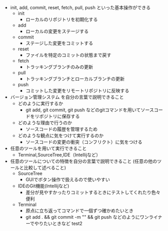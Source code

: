 - init, add, commit, reset, fetch, pull, push といった基本操作ができる
  - init
    - ローカルのリポジトリを初期化する
  - add
    - ローカルの変更をステージする
  - commit
    - ステージした変更をコミットする
  - reset
    - ファイルを特定のコミットの状態まで戻す
  - fetch
    - トラッキングブランチのみの更新
  - pull
    - トラッキングブランチとローカルブランチの更新
  - push
    - コミットした変更をリモートリポジトリに反映する
- バージョン管理システム を自分の言葉で説明できること
   - どのように実行するか
     - git add, git commit, git push などのgitコマンドを用いてソースコードをリポジトリに保存する
   - どのような理由で行うのか
     - ソースコードの履歴を管理するため
   - どのような観点に気をつけて実行するのか
     - ソースコードの変更の衝突（コンフリクト）に気をつける
- 任意のツールを用いて実行できること
  - Terminal,SourceTree,IDE（Intellijなど）
- 任意のツールについての特徴を自分の言葉で説明できること (任意の他のツールと比較して述べること)
  - SourceTree
    - GUIでボタン操作で扱えるので使いやすい
  - IDEのGit機能(Intellijなど)
    - 差分が見やすかったりコミットするときにテストしてくれたり色々便利
  - Terminal
    - 原点に立ち返ってコマンドで一個ずつ確かめたいとき
    - git add . && git commit -m "" && git push などのようにワンライナーでやりたいときなど
test2
